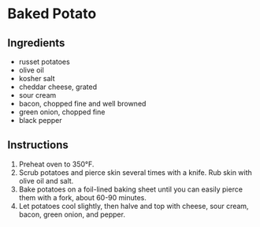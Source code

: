 # Baked Potato

## Ingredients

- russet potatoes
- olive oil
- kosher salt
- cheddar cheese, grated
- sour cream
- bacon, chopped fine and well browned
- green onion, chopped fine
- black pepper

## Instructions

1. Preheat oven to 350&deg;F.
2. Scrub potatoes and pierce skin several times with a knife. Rub skin with olive oil and salt.
3. Bake potatoes on a foil-lined baking sheet until you can easily pierce them with a fork, about 60-90 minutes.
4. Let potatoes cool slightly, then halve and top with cheese, sour cream, bacon, green onion, and pepper.
